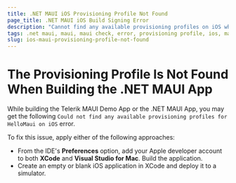 ```yaml
---
title: .NET MAUI iOS Provisioning Profile Not Found
page_title: .NET MAUI iOS Build Signing Error
description: "Cannot find any available provisioning profiles on iOS when working with Telerik UI for .NET MAUI."
tags: .net maui, maui, maui check, error, provisioning profile, ios, mac, xcode
slug: ios-maui-provisioning-profile-not-found
---
```


# The Provisioning Profile Is Not Found When Building the .NET MAUI App

While building the Telerik MAUI Demo App or the .NET MAUI App, you may get the following `Could not find any available provisioning profiles for HelloMaui on iOS` error.

To fix this issue, apply either of the following approaches:

* From the IDE's **Preferences** option, add your Apple developer account to both **XCode** and **Visual Studio for Mac**. Build the application.
* Create an empty or blank iOS application in XCode and deploy it to a simulator.

